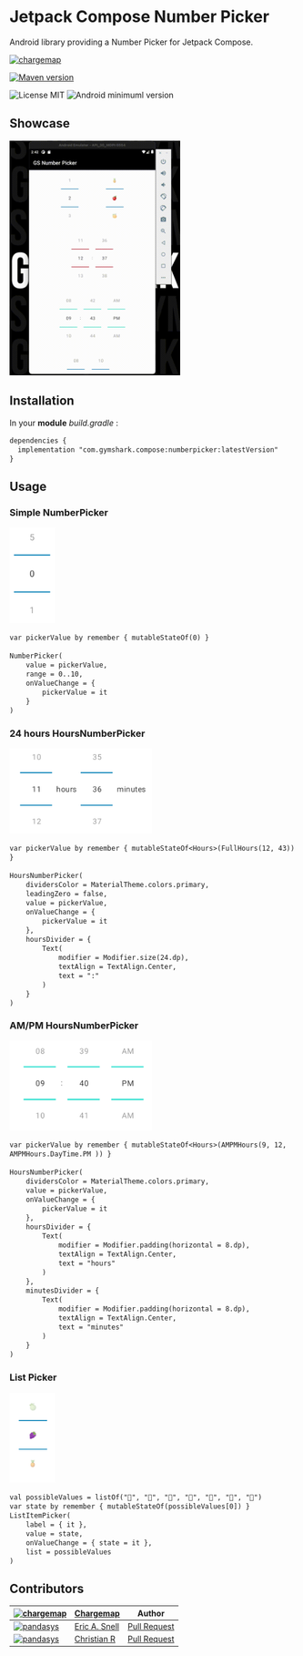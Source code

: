 # Jetpack Compose Number Picker

Android library providing a Number Picker for Jetpack Compose.

[![chargemap](https://github.com/chargemap.png?size=50)](https://chargemap.com)

[![Maven version](https://img.shields.io/maven-central/v/com.chargemap.compose/numberpicker?style=for-the-badge)](https://mvnrepository.com/artifact/com.chargemap.compose/numberpicker)

![License MIT](https://img.shields.io/badge/MIT-9E9F9F?style=flat-square&label=License)
![Android minimuml version](https://img.shields.io/badge/21+-9E9F9F?style=flat-square&label=Minimum&logo=android)

## Showcase

<img src="art/gs_number_picker_demo.gif" width="300"/>

## Installation

In your **module** *build.gradle* :

```
dependencies {
  implementation "com.gymshark.compose:numberpicker:latestVersion"
}
```

## Usage

### Simple NumberPicker

<img src="art/sample_number.png" width="80"/>

```
var pickerValue by remember { mutableStateOf(0) }

NumberPicker(
    value = pickerValue,
    range = 0..10,
    onValueChange = {
        pickerValue = it
    }
)

```

### 24 hours HoursNumberPicker

<img src="art/sample_24hours.png" width="250"/>

```
var pickerValue by remember { mutableStateOf<Hours>(FullHours(12, 43)) }

HoursNumberPicker(
    dividersColor = MaterialTheme.colors.primary,
    leadingZero = false,
    value = pickerValue,
    onValueChange = {
        pickerValue = it
    },
    hoursDivider = {
        Text(
            modifier = Modifier.size(24.dp),
            textAlign = TextAlign.Center,
            text = ":"
        )
    }
)

```

### AM/PM HoursNumberPicker

<img src="art/sample_ampm.png" width="250"/>

```
var pickerValue by remember { mutableStateOf<Hours>(AMPMHours(9, 12, AMPMHours.DayTime.PM )) }

HoursNumberPicker(
    dividersColor = MaterialTheme.colors.primary,
    value = pickerValue,
    onValueChange = {
        pickerValue = it
    },
    hoursDivider = {
        Text(
            modifier = Modifier.padding(horizontal = 8.dp),
            textAlign = TextAlign.Center,
            text = "hours"
        )
    },
    minutesDivider = {
        Text(
            modifier = Modifier.padding(horizontal = 8.dp),
            textAlign = TextAlign.Center,
            text = "minutes"
        )
    }
)

```

### List Picker

<img src="art/sample_list.png" width="80"/>

```
val possibleValues = listOf("🍎", "🍊", "🍉", "🥭", "🍈", "🍇", "🍍")
var state by remember { mutableStateOf(possibleValues[0]) }
ListItemPicker(
    label = { it },
    value = state,
    onValueChange = { state = it },
    list = possibleValues
)

```

## Contributors

| [![chargemap](https://github.com/chargemap.png?size=50)](https://github.com/chargemap) | [Chargemap](https://github.com/chargemap) | Author |
|--------------|--------------|--------------|
| [![pandasys](https://github.com/pandasys.png?size=50)](https://github.com/pandasys) | [Eric A. Snell](https://github.com/pandasys) | [Pull Request](https://github.com/ChargeMap/Compose-NumberPicker/pull/2) |
| [![pandasys](https://github.com/cjrcodes.png?size=50)](https://github.com/pandasys) | [Christian R](https://github.com/cjrcodes) | [Pull Request](https://github.com/ChargeMap/Compose-NumberPicker/pull/8) |